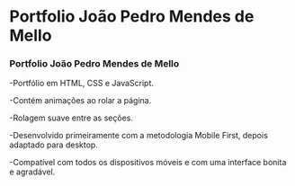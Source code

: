 # Portfolio João Pedro Mendes de Mello
### Portfolio João Pedro Mendes de Mello

-Portfólio em HTML, CSS e JavaScript.

-Contém animações ao rolar a página.

-Rolagem suave entre as seções.

-Desenvolvido primeiramente com a metodologia Mobile First, depois adaptado para desktop.

-Compatível com todos os dispositivos móveis e com uma interface bonita e agradável.





